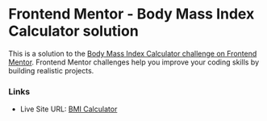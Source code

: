 # Frontend Mentor - Body Mass Index Calculator solution

This is a solution to the [Body Mass Index Calculator challenge on Frontend Mentor](https://www.frontendmentor.io/challenges/body-mass-index-calculator-brrBkfSz1T). Frontend Mentor challenges help you improve your coding skills by building realistic projects. 

### Links

- Live Site URL: [BMI Calculator](https://vcollins1.github.io/frontend-mentor/bmi-calculator/)